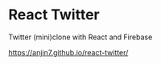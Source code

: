 # React Twitter

Twitter (mini)clone with React and Firebase

https://anjin7.github.io/react-twitter/
